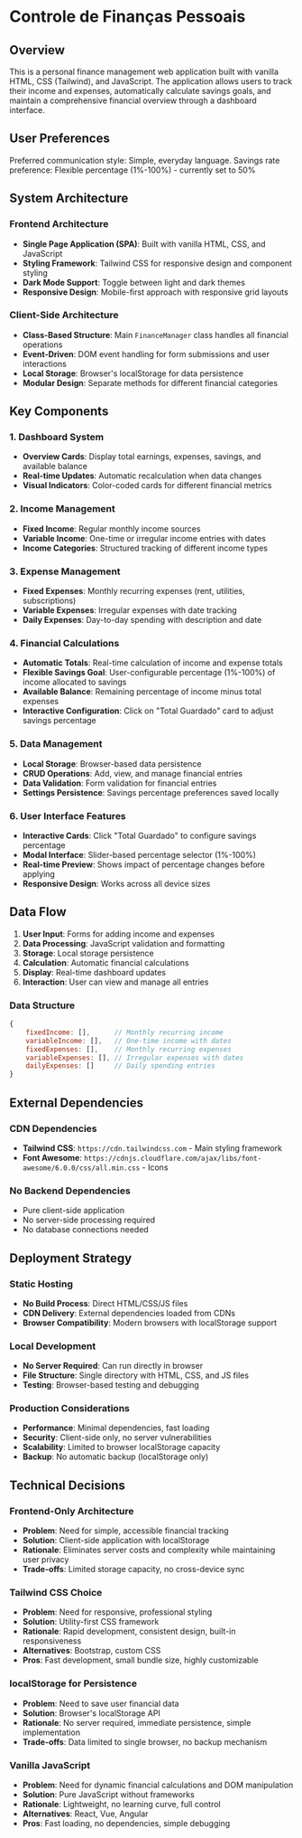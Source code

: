 # Controle de Finanças Pessoais

## Overview

This is a personal finance management web application built with vanilla HTML, CSS (Tailwind), and JavaScript. The application allows users to track their income and expenses, automatically calculate savings goals, and maintain a comprehensive financial overview through a dashboard interface.

## User Preferences

Preferred communication style: Simple, everyday language.
Savings rate preference: Flexible percentage (1%-100%) - currently set to 50%

## System Architecture

### Frontend Architecture
- **Single Page Application (SPA)**: Built with vanilla HTML, CSS, and JavaScript
- **Styling Framework**: Tailwind CSS for responsive design and component styling
- **Dark Mode Support**: Toggle between light and dark themes
- **Responsive Design**: Mobile-first approach with responsive grid layouts

### Client-Side Architecture
- **Class-Based Structure**: Main `FinanceManager` class handles all financial operations
- **Event-Driven**: DOM event handling for form submissions and user interactions
- **Local Storage**: Browser's localStorage for data persistence
- **Modular Design**: Separate methods for different financial categories

## Key Components

### 1. Dashboard System
- **Overview Cards**: Display total earnings, expenses, savings, and available balance
- **Real-time Updates**: Automatic recalculation when data changes
- **Visual Indicators**: Color-coded cards for different financial metrics

### 2. Income Management
- **Fixed Income**: Regular monthly income sources
- **Variable Income**: One-time or irregular income entries with dates
- **Income Categories**: Structured tracking of different income types

### 3. Expense Management
- **Fixed Expenses**: Monthly recurring expenses (rent, utilities, subscriptions)
- **Variable Expenses**: Irregular expenses with date tracking
- **Daily Expenses**: Day-to-day spending with description and date

### 4. Financial Calculations
- **Automatic Totals**: Real-time calculation of income and expense totals
- **Flexible Savings Goal**: User-configurable percentage (1%-100%) of income allocated to savings
- **Available Balance**: Remaining percentage of income minus total expenses
- **Interactive Configuration**: Click on "Total Guardado" card to adjust savings percentage

### 5. Data Management
- **Local Storage**: Browser-based data persistence
- **CRUD Operations**: Add, view, and manage financial entries
- **Data Validation**: Form validation for financial entries
- **Settings Persistence**: Savings percentage preferences saved locally

### 6. User Interface Features
- **Interactive Cards**: Click "Total Guardado" to configure savings percentage
- **Modal Interface**: Slider-based percentage selector (1%-100%)
- **Real-time Preview**: Shows impact of percentage changes before applying
- **Responsive Design**: Works across all device sizes

## Data Flow

1. **User Input**: Forms for adding income and expenses
2. **Data Processing**: JavaScript validation and formatting
3. **Storage**: Local storage persistence
4. **Calculation**: Automatic financial calculations
5. **Display**: Real-time dashboard updates
6. **Interaction**: User can view and manage all entries

### Data Structure
```javascript
{
    fixedIncome: [],      // Monthly recurring income
    variableIncome: [],   // One-time income with dates
    fixedExpenses: [],    // Monthly recurring expenses
    variableExpenses: [], // Irregular expenses with dates
    dailyExpenses: []     // Daily spending entries
}
```

## External Dependencies

### CDN Dependencies
- **Tailwind CSS**: `https://cdn.tailwindcss.com` - Main styling framework
- **Font Awesome**: `https://cdnjs.cloudflare.com/ajax/libs/font-awesome/6.0.0/css/all.min.css` - Icons

### No Backend Dependencies
- Pure client-side application
- No server-side processing required
- No database connections needed

## Deployment Strategy

### Static Hosting
- **No Build Process**: Direct HTML/CSS/JS files
- **CDN Delivery**: External dependencies loaded from CDNs
- **Browser Compatibility**: Modern browsers with localStorage support

### Local Development
- **No Server Required**: Can run directly in browser
- **File Structure**: Single directory with HTML, CSS, and JS files
- **Testing**: Browser-based testing and debugging

### Production Considerations
- **Performance**: Minimal dependencies, fast loading
- **Security**: Client-side only, no server vulnerabilities
- **Scalability**: Limited to browser localStorage capacity
- **Backup**: No automatic backup (localStorage only)

## Technical Decisions

### Frontend-Only Architecture
- **Problem**: Need for simple, accessible financial tracking
- **Solution**: Client-side application with localStorage
- **Rationale**: Eliminates server costs and complexity while maintaining user privacy
- **Trade-offs**: Limited storage capacity, no cross-device sync

### Tailwind CSS Choice
- **Problem**: Need for responsive, professional styling
- **Solution**: Utility-first CSS framework
- **Rationale**: Rapid development, consistent design, built-in responsiveness
- **Alternatives**: Bootstrap, custom CSS
- **Pros**: Fast development, small bundle size, highly customizable

### localStorage for Persistence
- **Problem**: Need to save user financial data
- **Solution**: Browser's localStorage API
- **Rationale**: No server required, immediate persistence, simple implementation
- **Trade-offs**: Data limited to single browser, no backup mechanism

### Vanilla JavaScript
- **Problem**: Need for dynamic financial calculations and DOM manipulation
- **Solution**: Pure JavaScript without frameworks
- **Rationale**: Lightweight, no learning curve, full control
- **Alternatives**: React, Vue, Angular
- **Pros**: Fast loading, no dependencies, simple debugging